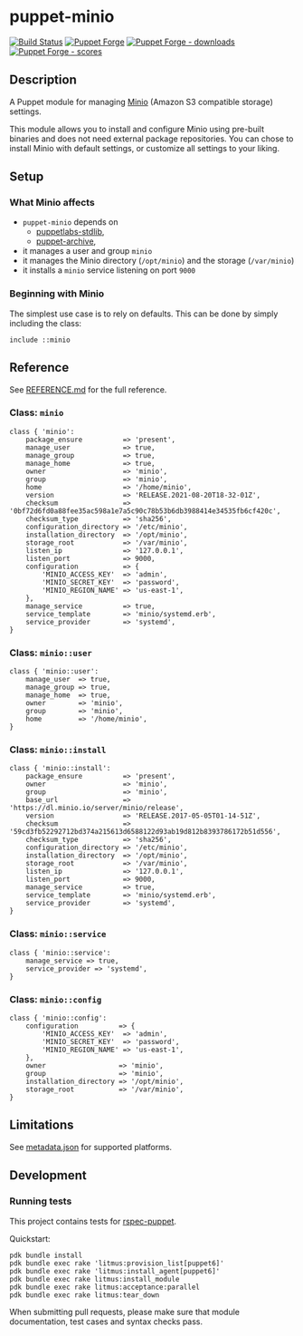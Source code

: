 # puppet-minio

[![Build Status][build-shield]][build-status]
[![Puppet Forge][forge-shield]][forge-minio]
[![Puppet Forge - downloads][forge-shield-dl]][forge-minio]
[![Puppet Forge - scores][forge-shield-sc]][forge-minio]

## Description

A Puppet module for managing [Minio][minio] (Amazon S3 compatible storage)
settings.

This module allows you to install and configure Minio using pre-built binaries
and does not need external package repositories. You can chose to install Minio
with default settings, or customize all settings to your liking.

## Setup

### What Minio affects

- `puppet-minio` depends on
  - [puppetlabs-stdlib][puppetlabs-stdlib],
  - [puppet-archive][puppet-archive],
- it manages a user and group `minio`
- it manages the Minio directory (`/opt/minio`) and the storage (`/var/minio`)
- it installs a `minio` service listening on port `9000`

### Beginning with Minio

The simplest use case is to rely on defaults. This can be done by simply
including the class:

```puppet
include ::minio
```

## Reference

See [REFERENCE.md](REFERENCE.md) for the full reference.

### Class: `minio`

```puppet
class { 'minio':
    package_ensure          => 'present',
    manage_user             => true,
    manage_group            => true,
    manage_home             => true,
    owner                   => 'minio',
    group                   => 'minio',
    home                    => '/home/minio',
    version                 => 'RELEASE.2021-08-20T18-32-01Z',
    checksum                => '0bf72d6fd0a88fee35ac598a1e7a5c90c78b53b6db3988414e34535fb6cf420c',
    checksum_type           => 'sha256',
    configuration_directory => '/etc/minio',
    installation_directory  => '/opt/minio',
    storage_root            => '/var/minio',
    listen_ip               => '127.0.0.1',
    listen_port             => 9000,
    configuration           => {
        'MINIO_ACCESS_KEY'  => 'admin',
        'MINIO_SECRET_KEY'  => 'password',
        'MINIO_REGION_NAME' => 'us-east-1',
    },
    manage_service          => true,
    service_template        => 'minio/systemd.erb',
    service_provider        => 'systemd',
}
```

### Class: `minio::user`

```puppet
class { 'minio::user':
    manage_user  => true,
    manage_group => true,
    manage_home  => true,
    owner        => 'minio',
    group        => 'minio',
    home         => '/home/minio',
}
```

### Class: `minio::install`

```puppet
class { 'minio::install':
    package_ensure          => 'present',
    owner                   => 'minio',
    group                   => 'minio',
    base_url                => 'https://dl.minio.io/server/minio/release',
    version                 => 'RELEASE.2017-05-05T01-14-51Z',
    checksum                => '59cd3fb52292712bd374a215613d6588122d93ab19d812b8393786172b51d556',
    checksum_type           => 'sha256',
    configuration_directory => '/etc/minio',
    installation_directory  => '/opt/minio',
    storage_root            => '/var/minio',
    listen_ip               => '127.0.0.1',
    listen_port             => 9000,
    manage_service          => true,
    service_template        => 'minio/systemd.erb',
    service_provider        => 'systemd',
}
```

### Class: `minio::service`

```puppet
class { 'minio::service':
    manage_service => true,
    service_provider => 'systemd',
}
```

### Class: `minio::config`

```puppet
class { 'minio::config':
    configuration          => {
        'MINIO_ACCESS_KEY'  => 'admin',
        'MINIO_SECRET_KEY'  => 'password',
        'MINIO_REGION_NAME' => 'us-east-1',
    },
    owner                  => 'minio',
    group                  => 'minio',
    installation_directory => '/opt/minio',
    storage_root           => '/var/minio',
}
```

## Limitations

See [metadata.json](metadata.json) for supported platforms.

## Development

### Running tests

This project contains tests for [rspec-puppet][puppet-rspec].

Quickstart:

```console
pdk bundle install
pdk bundle exec rake 'litmus:provision_list[puppet6]'
pdk bundle exec rake 'litmus:install_agent[puppet6]'
pdk bundle exec rake litmus:install_module
pdk bundle exec rake litmus:acceptance:parallel
pdk bundle exec rake litmus:tear_down
```

When submitting pull requests, please make sure that module documentation,
test cases and syntax checks pass.

[minio]: https://minio.io
[puppetlabs-stdlib]: https://github.com/puppetlabs/puppetlabs-stdlib
[puppet-archive]: https://github.com/voxpupuli/puppet-archive
[puppet-rspec]: http://rspec-puppet.com/

[build-status]: https://travis-ci.org/kogitoapp/puppet-minio
[build-shield]: https://travis-ci.org/kogitoapp/puppet-minio.png?branch=master
[forge-minio]: https://forge.puppetlabs.com/kogitoapp/minio
[forge-shield]: https://img.shields.io/puppetforge/v/kogitoapp/minio.svg
[forge-shield-dl]: https://img.shields.io/puppetforge/dt/kogitoapp/minio.svg
[forge-shield-sc]: https://img.shields.io/puppetforge/f/kogitoapp/minio.svg

